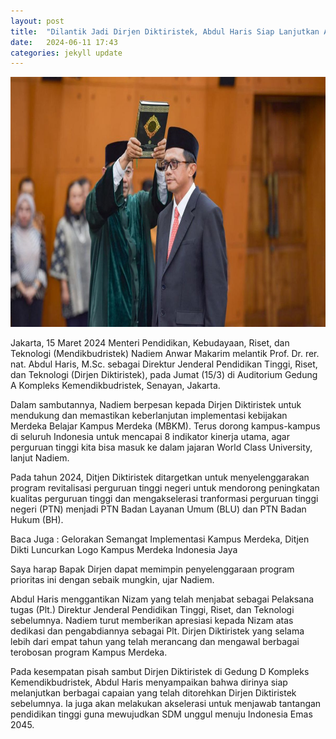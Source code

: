 ```yaml
---
layout: post
title:  "Dilantik Jadi Dirjen Diktiristek, Abdul Haris Siap Lanjutkan Akselerasi Transformasi Pendidikan Tinggi"
date:   2024-06-11 17:43 
categories: jekyll update
---
```

<img src="/assets/images/abdul_haris.jpeg" alt="abdul_haris.jpeg" width="700" height="400">

Jakarta, 15 Maret 2024    Menteri Pendidikan, Kebudayaan, Riset, dan Teknologi
(Mendikbudristek) Nadiem Anwar Makarim melantik Prof. Dr. rer. nat. Abdul
Haris, M.Sc. sebagai Direktur Jenderal Pendidikan Tinggi, Riset, dan Teknologi
(Dirjen Diktiristek), pada Jumat (15/3) di Auditorium Gedung A Kompleks
Kemendikbudristek, Senayan, Jakarta.  
  

Dalam sambutannya, Nadiem berpesan kepada Dirjen Diktiristek untuk mendukung
dan memastikan keberlanjutan implementasi kebijakan Merdeka Belajar Kampus
Merdeka (MBKM).   Terus dorong kampus-kampus di seluruh Indonesia untuk
mencapai 8 indikator kinerja utama, agar perguruan tinggi kita bisa masuk ke
dalam jajaran World Class University,   lanjut Nadiem.  
  

Pada tahun 2024, Ditjen Diktiristek ditargetkan untuk menyelenggarakan program
revitalisasi perguruan tinggi negeri untuk mendorong peningkatan kualitas
perguruan tinggi dan mengakselerasi tranformasi perguruan tinggi negeri (PTN)
menjadi PTN Badan Layanan Umum (BLU) dan PTN Badan Hukum (BH).  
  

Baca Juga :  Gelorakan Semangat Implementasi Kampus Merdeka, Ditjen Dikti
Luncurkan Logo Kampus Merdeka Indonesia Jaya

  Saya harap Bapak Dirjen dapat memimpin penyelenggaraan program prioritas ini
dengan sebaik mungkin,   ujar Nadiem.  
  

Abdul Haris menggantikan Nizam yang telah menjabat sebagai Pelaksana tugas
(Plt.) Direktur Jenderal Pendidikan Tinggi, Riset, dan Teknologi sebelumnya.
Nadiem turut memberikan apresiasi kepada Nizam atas dedikasi dan pengabdiannya
sebagai Plt. Dirjen Diktiristek yang selama lebih dari empat tahun yang telah
merancang dan mengawal berbagai terobosan program Kampus Merdeka.  
  

Pada kesempatan pisah sambut Dirjen Diktiristek di Gedung D Kompleks
Kemendikbudristek, Abdul Haris menyampaikan bahwa dirinya siap melanjutkan
berbagai capaian yang telah ditorehkan Dirjen Diktiristek sebelumnya. Ia juga
akan melakukan akselerasi untuk menjawab tantangan pendidikan tinggi guna
mewujudkan SDM unggul menuju Indonesia Emas 2045.  
  

